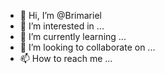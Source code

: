 - 👋 Hi, I’m @Brimariel
- 👀 I’m interested in ...
- 🌱 I’m currently learning ...
- 💞️ I’m looking to collaborate on ...
- 📫 How to reach me ...

<!---
Brimariel/Brimariel is a ✨ special ✨ repository because its `README.md` (this file) appears on your GitHub profile.
You can click the Preview link to take a look at your changes.
--->
